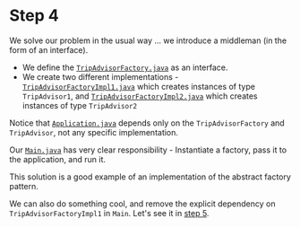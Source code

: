 # Step 4

We solve our problem in the usual way ... we introduce a middleman (in the form of an interface).

 * We define the [`TripAdvisorFactory.java`](src/csc301/abstractFactoryExample/tripAdvisor/TripAdvisorFactory.java) as an interface.
 * We create two different implementations - [`TripAdvisorFactoryImpl1.java`](src/csc301/abstractFactoryExample/tripAdvisor/TripAdvisorFactoryImpl1.java) which creates instances of type `TripAdvisor1`, and [`TripAdvisorFactoryImpl2.java`](src/csc301/abstractFactoryExample/tripAdvisor/TripAdvisorFactoryImpl2.java) which creates instances of type `TripAdvisor2`


Notice that [`Application.java`](src/csc301/abstractFactoryExample/Application.java) depends only on the `TripAdvisorFactory` and `TripAdvisor`, not any specific implementation.

Our [`Main.java`](src/csc301/abstractFactoryExample/Main.java) has very clear responsibility - Instantiate a factory, pass it to the application, and run it.

This solution is a good example of an implementation of the abstract factory pattern.     

We can also do something cool, and remove the explicit dependency on `TripAdvisorFactoryImpl1` in `Main`.
Let's see it in [step 5](../../tree/step5).

 
